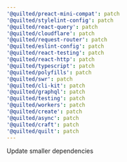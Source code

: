 ```yaml
---
'@quilted/preact-mini-compat': patch
'@quilted/stylelint-config': patch
'@quilted/react-query': patch
'@quilted/cloudflare': patch
'@quilted/request-router': patch
'@quilted/eslint-config': patch
'@quilted/react-testing': patch
'@quilted/react-http': patch
'@quilted/typescript': patch
'@quilted/polyfills': patch
'@quilted/swr': patch
'@quilted/cli-kit': patch
'@quilted/graphql': patch
'@quilted/testing': patch
'@quilted/workers': patch
'@quilted/create': patch
'@quilted/async': patch
'@quilted/craft': patch
'@quilted/quilt': patch
---
```


Update smaller dependencies
